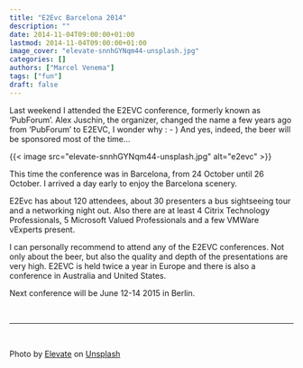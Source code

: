 ```yaml
---
title: "E2Evc Barcelona 2014"
description: ""
date: 2014-11-04T09:00:00+01:00
lastmod: 2014-11-04T09:00:00+01:00
image_cover: "elevate-snnhGYNqm44-unsplash.jpg"
categories: []
authors: ["Marcel Venema"] 
tags: ["fun"]
draft: false
---
```


Last weekend I attended the E2EVC conference, formerly known as ‘PubForum’. Alex Juschin, the organizer, changed the name a few years ago from ‘PubForum’ to E2EVC, I wonder why : - ) And yes, indeed, the beer will be sponsored most of the time…

<!--more-->

{{< image src="elevate-snnhGYNqm44-unsplash.jpg" alt="e2evc" >}}

This time the conference was in Barcelona, from 24 October until 26 October. I arrived a day early to enjoy the Barcelona scenery.

E2Evc has about 120 attendees, about 30 presenters a bus sightseeing tour and a networking night out. Also there are at least 4 Citrix Technology Professionals, 5 Microsoft Valued Professionals and a few VMWare vExperts present. 

I can personally recommend to attend any of the E2EVC conferences. Not only about the beer, but also the quality and depth of the presentations are very high. E2EVC is held twice a year in Europe and there is also a conference in Australia and United States. 

Next conference will be June 12-14 2015 in Berlin.

&nbsp;  

---
&nbsp;  

Photo by <a href="https://unsplash.com/@elevatebeer?utm_content=creditCopyText&utm_medium=referral&utm_source=unsplash">Elevate</a> on <a href="https://unsplash.com/photos/people-having-a-toast-snnhGYNqm44?utm_content=creditCopyText&utm_medium=referral&utm_source=unsplash">Unsplash</a>

&nbsp;
